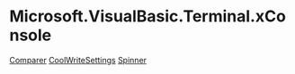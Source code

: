 ﻿
# Microsoft.VisualBasic.Terminal.xConsole

[Comparer](T-Microsoft.VisualBasic.Terminal.xConsole.Comparer.md)
[CoolWriteSettings](T-Microsoft.VisualBasic.Terminal.xConsole.CoolWriteSettings.md)
[Spinner](T-Microsoft.VisualBasic.Terminal.xConsole.Spinner.md)

